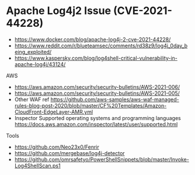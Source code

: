 # Apache Log4j2 Issue (CVE-2021-44228)

- https://www.docker.com/blog/apache-log4j-2-cve-2021-44228/
- https://www.reddit.com/r/blueteamsec/comments/rd38z9/log4j_0day_being_exploited/
- https://www.kaspersky.com/blog/log4shell-critical-vulnerability-in-apache-log4j/43124/

AWS
- https://aws.amazon.com/security/security-bulletins/AWS-2021-006/
- https://aws.amazon.com/security/security-bulletins/AWS-2021-005/
- Other WAF ref https://github.com/aws-samples/aws-waf-managed-rules-blog-post-2020/blob/master/CF%20Templates/Amazon-CloudFront-EdgeLayer-AMR.yml
- Inspector Supported operating systems and programming languages https://docs.aws.amazon.com/inspector/latest/user/supported.html

Tools
- https://github.com/Neo23x0/Fenrir
- https://github.com/mergebase/log4j-detector
- https://github.com/omrsafetyo/PowerShellSnippets/blob/master/Invoke-Log4ShellScan.ps1
